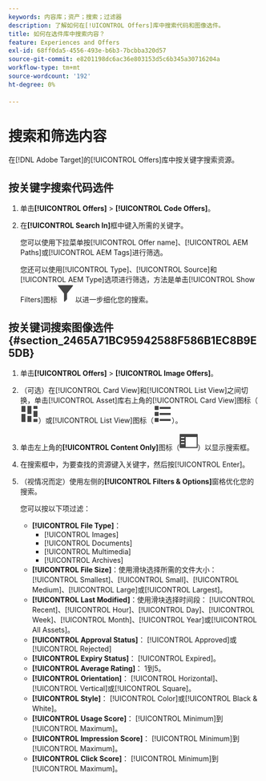 ```yaml
---
keywords: 内容库；资产；搜索；过滤器
description: 了解如何在[!UICONTROL Offers]库中搜索代码和图像选件。
title: 如何在选件库中搜索内容？
feature: Experiences and Offers
exl-id: 68ff0da5-4556-493e-b6b3-7bcbba320d57
source-git-commit: e8201198dc6ac36e803153d5c6b345a30716204a
workflow-type: tm+mt
source-wordcount: '192'
ht-degree: 0%

---
```


# 搜索和筛选内容

在[!DNL Adobe Target]的[!UICONTROL Offers]库中按关键字搜索资源。

## 按关键字搜索代码选件

1. 单击&#x200B;**[!UICONTROL Offers]** > **[!UICONTROL Code Offers]**。
1. 在&#x200B;**[!UICONTROL Search In]**&#x200B;框中键入所需的关键字。

   您可以使用下拉菜单按[!UICONTROL Offer name]、[!UICONTROL AEM Paths]或[!UICONTROL AEM Tags]进行筛选。

   您还可以使用[!UICONTROL Type]、[!UICONTROL Source]和[!UICONTROL AEM Type]选项进行筛选，方法是单击[!UICONTROL Show Filters]图标![显示筛选器图标](/help/main/assets/icons/Filter.svg)以进一步细化您的搜索。

## 按关键词搜索图像选件 {#section_2465A71BC95942588F586B1EC8B9E5DB}

1. 单击&#x200B;**[!UICONTROL Offers]** > **[!UICONTROL Image Offers]**。

1. （可选）在[!UICONTROL Card View]和[!UICONTROL List View]之间切换，单击[!UICONTROL Asset]库右上角的[!UICONTROL Card View]图标（![卡片视图图标](/help/main/assets/icons/ViewCard.svg)）或[!UICONTROL List View]图标（![列表视图图标](/help/main/assets/icons/ViewList.svg)）。
1. 单击左上角的&#x200B;**[!UICONTROL Content Only]**&#x200B;图标（![仅内容图标](/help/main/assets/icons/RailLeft.svg)）以显示搜索框。
1. 在搜索框中，为要查找的资源键入关键字，然后按[!UICONTROL Enter]。
1. （视情况而定）使用左侧的&#x200B;**[!UICONTROL Filters & Options]**&#x200B;窗格优化您的搜索。

   您可以按以下项过滤：

   * **[!UICONTROL File Type]**：
      * [!UICONTROL Images]
      * [!UICONTROL Documents]
      * [!UICONTROL Multimedia]
      * [!UICONTROL Archives]
   * **[!UICONTROL File Size]**：使用滑块选择所需的文件大小： [!UICONTROL Smallest]、[!UICONTROL Small]、[!UICONTROL Medium]、[!UICONTROL Large]或[!UICONTROL Largest]。
   * **[!UICONTROL Last Modified]**：使用滑块选择时间段： [!UICONTROL Recent]、[!UICONTROL Hour]、[!UICONTROL Day]、[!UICONTROL Week]、[!UICONTROL Month]、[!UICONTROL Year]或[!UICONTROL All Assets]。
   * **[!UICONTROL Approval Status]**： [!UICONTROL Approved]或[!UICONTROL Rejected]
   * **[!UICONTROL Expiry Status]**： [!UICONTROL Expired]。
   * **[!UICONTROL Average Rating]**： 1到5。
   * **[!UICONTROL Orientation]**： [!UICONTROL Horizontal]、[!UICONTROL Vertical]或[!UICONTROL Square]。
   * **[!UICONTROL Style]**： [!UICONTROL Color]或[!UICONTROL Black & White]。
   * **[!UICONTROL Usage Score]**： [!UICONTROL Minimum]到[!UICONTROL Maximum]。
   * **[!UICONTROL Impression Score]**： [!UICONTROL Minimum]到[!UICONTROL Maximum]。
   * **[!UICONTROL Click Score]**： [!UICONTROL Minimum]到[!UICONTROL Maximum]。
